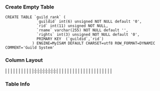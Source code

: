 ### Create Empty Table ###
```
CREATE TABLE `guild_rank` (                                                     
              `guildid` int(6) unsigned NOT NULL default '0',                               
              `rid` int(11) unsigned NOT NULL,                                              
              `rname` varchar(255) NOT NULL default '',                                     
              `rights` int(3) unsigned NOT NULL default '0',                                
              PRIMARY KEY  (`guildid`,`rid`)                                                
            ) ENGINE=MyISAM DEFAULT CHARSET=utf8 ROW_FORMAT=DYNAMIC COMMENT='Guild System'  

```

### Column Layout ###

| | | | | | | | | |
|:|:|:|:|:|:|:|:|:|
| | | | | | | | | |
| | | | | | | | | |


### Table Info ###